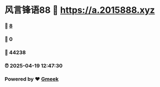 # 风言锋语88 :link: https://a.2015888.xyz 
### :page_facing_up: [8](https://a.2015888.xyz/tag.html) 
### :speech_balloon: 0 
### :hibiscus: 44238 
### :alarm_clock: 2025-04-19 12:47:30 
### Powered by :heart: [Gmeek](https://github.com/Meekdai/Gmeek)
